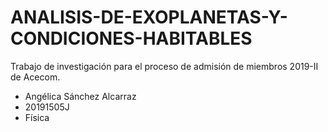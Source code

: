 # ANALISIS-DE-EXOPLANETAS-Y-CONDICIONES-HABITABLES
Trabajo de investigación para el proceso de admisión de miembros 2019-II de Acecom. 
* Angélica Sánchez Alcarraz 
* 20191505J
* Física 
